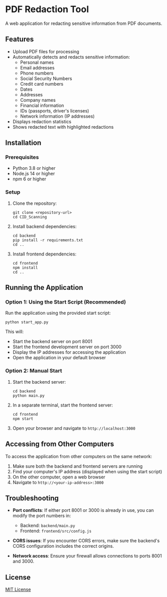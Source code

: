 # PDF Redaction Tool

A web application for redacting sensitive information from PDF documents.

## Features

- Upload PDF files for processing
- Automatically detects and redacts sensitive information:
  - Personal names
  - Email addresses
  - Phone numbers
  - Social Security Numbers
  - Credit card numbers
  - Dates
  - Addresses
  - Company names
  - Financial information
  - IDs (passports, driver's licenses)
  - Network information (IP addresses)
- Displays redaction statistics
- Shows redacted text with highlighted redactions

## Installation

### Prerequisites

- Python 3.8 or higher
- Node.js 14 or higher
- npm 6 or higher

### Setup

1. Clone the repository:
   ```
   git clone <repository-url>
   cd CID_Scanning
   ```

2. Install backend dependencies:
   ```
   cd backend
   pip install -r requirements.txt
   cd ..
   ```

3. Install frontend dependencies:
   ```
   cd frontend
   npm install
   cd ..
   ```

## Running the Application

### Option 1: Using the Start Script (Recommended)

Run the application using the provided start script:

```
python start_app.py
```

This will:
- Start the backend server on port 8001
- Start the frontend development server on port 3000
- Display the IP addresses for accessing the application
- Open the application in your default browser

### Option 2: Manual Start

1. Start the backend server:
   ```
   cd backend
   python main.py
   ```

2. In a separate terminal, start the frontend server:
   ```
   cd frontend
   npm start
   ```

3. Open your browser and navigate to `http://localhost:3000`

## Accessing from Other Computers

To access the application from other computers on the same network:

1. Make sure both the backend and frontend servers are running
2. Find your computer's IP address (displayed when using the start script)
3. On the other computer, open a web browser
4. Navigate to `http://<your-ip-address>:3000`

## Troubleshooting

- **Port conflicts**: If either port 8001 or 3000 is already in use, you can modify the port numbers in:
  - Backend: `backend/main.py`
  - Frontend: `frontend/src/config.js`

- **CORS issues**: If you encounter CORS errors, make sure the backend's CORS configuration includes the correct origins.

- **Network access**: Ensure your firewall allows connections to ports 8001 and 3000.

## License

[MIT License](LICENSE)
